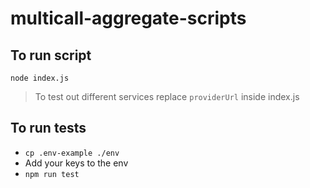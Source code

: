 # multicall-aggregate-scripts

## To run script
`node index.js`
> To test out different services replace `providerUrl` inside index.js

## To run tests
- `cp .env-example ./env`
- Add your keys to the env
- `npm run test`
